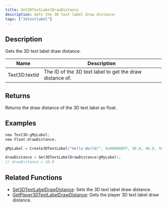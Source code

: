 ```yaml
---
title: Get3DTextLabelDrawDistance
description: Gets the 3D text label draw distance.
tags: ["3dtextlabel"]
---
```


<VersionWarn version='omp v1.1.0.2612' />

## Description

Gets the 3D text label draw distance.

| Name          | Description                                              |
| ------------- | -------------------------------------------------------- |
| Text3D:textid | The ID of the 3D text label to get the draw distance of. |

## Returns

Returns the draw distance of the 3D text label as float.

## Examples

```c
new Text3D:gMyLabel;
new Float:drawDistance;

gMyLabel = Create3DTextLabel("Hello World!", 0x008080FF, 30.0, 40.0, 50.0, 10.0, 0, false);

drawDistance = Get3DTextLabelDrawDistance(gMyLabel);
// drawDistance = 10.0
```

## Related Functions

- [Set3DTextLabelDrawDistance](Set3DTextLabelDrawDistance): Sets the 3D text label draw distance.
- [GetPlayer3DTextLabelDrawDistance](GetPlayer3DTextLabelDrawDistance): Gets the player 3D text label draw distance.
